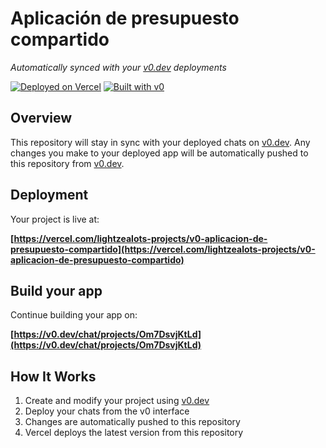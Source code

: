 # Aplicación de presupuesto compartido

*Automatically synced with your [v0.dev](https://v0.dev) deployments*

[![Deployed on Vercel](https://img.shields.io/badge/Deployed%20on-Vercel-black?style=for-the-badge&logo=vercel)](https://vercel.com/lightzealots-projects/v0-aplicacion-de-presupuesto-compartido)
[![Built with v0](https://img.shields.io/badge/Built%20with-v0.dev-black?style=for-the-badge)](https://v0.dev/chat/projects/Om7DsvjKtLd)

## Overview

This repository will stay in sync with your deployed chats on [v0.dev](https://v0.dev).
Any changes you make to your deployed app will be automatically pushed to this repository from [v0.dev](https://v0.dev).

## Deployment

Your project is live at:

**[https://vercel.com/lightzealots-projects/v0-aplicacion-de-presupuesto-compartido](https://vercel.com/lightzealots-projects/v0-aplicacion-de-presupuesto-compartido)**

## Build your app

Continue building your app on:

**[https://v0.dev/chat/projects/Om7DsvjKtLd](https://v0.dev/chat/projects/Om7DsvjKtLd)**

## How It Works

1. Create and modify your project using [v0.dev](https://v0.dev)
2. Deploy your chats from the v0 interface
3. Changes are automatically pushed to this repository
4. Vercel deploys the latest version from this repository